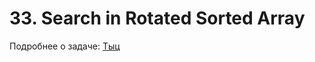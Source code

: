 # 33. Search in Rotated Sorted Array

Подробнее о задаче: [Тыц](https://leetcode.com/problems/search-in-rotated-sorted-array/)